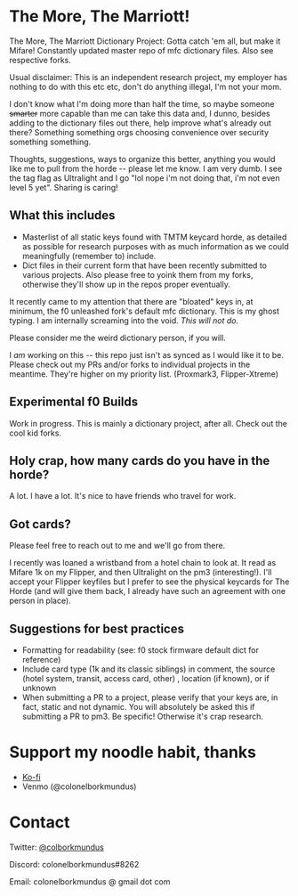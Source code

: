 # The More, The Marriott!
The More, The Marriott Dictionary Project: Gotta catch 'em all, but make it Mifare! Constantly updated master repo of mfc dictionary files. Also see respective forks.

Usual disclaimer: This is an independent research project, my employer has nothing to do with this etc etc, don't do anything illegal, I'm not your mom.

I don't know what I'm doing more than half the time, so maybe someone ~~smarter~~ more capable than me can take this data and, I dunno, besides adding to the dictionary files out there, help improve what's already out there? Something something orgs choosing convenience over security something something.

Thoughts, suggestions, ways to organize this better, anything you would like me to pull from the horde -- please let me know. I am very dumb. I see the tag flag as Ultralight and I go "lol nope i'm not doing that, i'm not even level 5 yet". Sharing is caring!

## What this includes
* Masterlist of all static keys found with TMTM keycard horde, as detailed as possible for research purposes with as much information as we could meaningfully (remember to) include.
* Dict files in their current form that have been recently submitted to various projects. Also please free to yoink them from my forks, otherwise they'll show up in the repos proper eventually.

It recently came to my attention that there are "bloated" keys in, at minimum, the f0 unleashed fork's default mfc dictionary. This is my ghost typing. I am internally screaming into the void. _This will not do._

Please consider me the weird dictionary person, if you will.

I _am_ working on this -- this repo just isn't as synced as I would like it to be. Please check out my PRs and/or forks to individual projects in the meantime. They're higher on my priority list. (Proxmark3, Flipper-Xtreme)

## Experimental f0 Builds
Work in progress. This is mainly a dictionary project, after all. Check out the cool kid forks.

## Holy crap, how many cards do you have in the horde?
A lot. I have a lot. It's nice to have friends who travel for work.

## Got cards?
Please feel free to reach out to me and we'll go from there. 

I recently was loaned a wristband from a hotel chain to look at. It read as Mifare 1k on my Flipper, and then Ultralight on the pm3 (interesting!). I'll accept your Flipper keyfiles but I prefer to see the physical keycards for The Horde (and will give them back, I already have such an agreement with one person in place).

## Suggestions for best practices
* Formatting for readability (see: f0 stock firmware default dict for reference)
* Include card type (1k and its classic siblings) in comment, the source (hotel system, transit, access card, other) , location (if known), or if unknown
* When submitting a PR to a project, please verify that your keys are, in fact, static and not dynamic. You will absolutely be asked this if submitting a PR to pm3. Be specific! Otherwise it's crap research.

# Support my noodle habit, thanks
* [Ko-fi](https://ko-fi.com/colonelborkmundus#)
* Venmo (@colonelborkmundus)

# Contact
Twitter: [@colborkmundus](https://twitter.com/colborkmundus)

Discord: colonelborkmundus#8262

Email: colonelborkmundus @ gmail dot com
